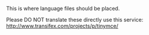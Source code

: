 This is where language files should be placed.

Please DO NOT translate these directly use this service: http://www.transifex.com/projects/p/tinymce/

